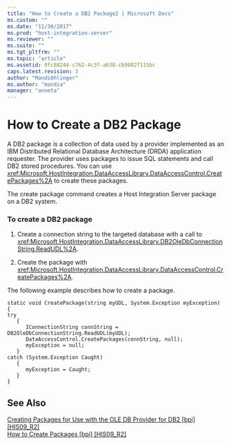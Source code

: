 ```yaml
---
title: "How to Create a DB2 Package2 | Microsoft Docs"
ms.custom: ""
ms.date: "11/30/2017"
ms.prod: "host-integration-server"
ms.reviewer: ""
ms.suite: ""
ms.tgt_pltfrm: ""
ms.topic: "article"
ms.assetid: 8fc88244-c762-4c3f-a638-cb9882f115bc
caps.latest.revision: 3
author: "MandiOhlinger"
ms.author: "mandia"
manager: "anneta"
---
```

# How to Create a DB2 Package
A DB2 package is a collection of data used by a provider implemented as an IBM Distributed Relational Database Architecture (DRDA) application requester. The provider uses packages to issue SQL statements and call DB2 stored procedures. You can use <xref:Microsoft.HostIntegration.DataAccessLibrary.DataAccessControl.CreatePackages%2A> to create these packages.  
  
 The create package command creates a Host Integration Server package on a DB2 system.  
  
### To create a DB2 package  
  
1.  Create a connection string to the targeted database with a call to <xref:Microsoft.HostIntegration.DataAccessLibrary.DB2OleDbConnectionString.ReadUDL%2A>.  
  
2.  Create the package with <xref:Microsoft.HostIntegration.DataAccessLibrary.DataAccessControl.CreatePackages%2A>.  
  
 The following example describes how to create a package.  
  
```  
static void CreatePackage(string myUDL, System.Exception myException)  
{  
try  
   {  
      IConnectionString connString = DB2OleDbConnectionString.ReadUDL(myUDL);  
      DataAccessControl.CreatePackages(connString, null);  
      myException = null;  
   }  
catch (System.Exception Caught)  
   {  
      myException = Caught;  
   }  
}  
```  
  
## See Also  
 [Creating Packages for Use with the OLE DB Provider for DB2 &#91;bpi&#93; &#91;HIS09_R2&#93;](http://msdn.microsoft.com/en-us/4e1b89b7-b1ca-452f-95fa-ad5bf0fd8253)   
 [How to Create Packages &#91;bpi&#93; &#91;HIS09_R2&#93;](http://msdn.microsoft.com/en-us/1a5db4a8-a917-467c-a5ea-2fca87a5bdd5)